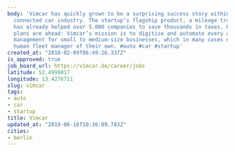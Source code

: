 ```yaml
---
body: 'Vimcar has quickly grown to be a surprising success story within the multi-billion-dollar
  connected car industry. The startup’s flagship product, a mileage tracking application,
  has already helped over 5.000 companies to save thousands in taxes. But even bigger
  plans are ahead: Vimcar’s mission is to digitise and automate every aspect of fleet
  management for small to medium-size businesses, which in many cases don’t have a
  human fleet manager of their own. #auto #car #startup'
created_at: "2018-02-09T06:49:26.337Z"
is_approved: true
job_board_url: https://vimcar.de/career/jobs
latitude: 52.4999017
longitude: 13.4276711
slug: vimcar
tags:
- auto
- car
- startup
title: Vimcar
updated_at: "2019-06-16T10:36:09.783Z"
cities:
- berlin
---
```

